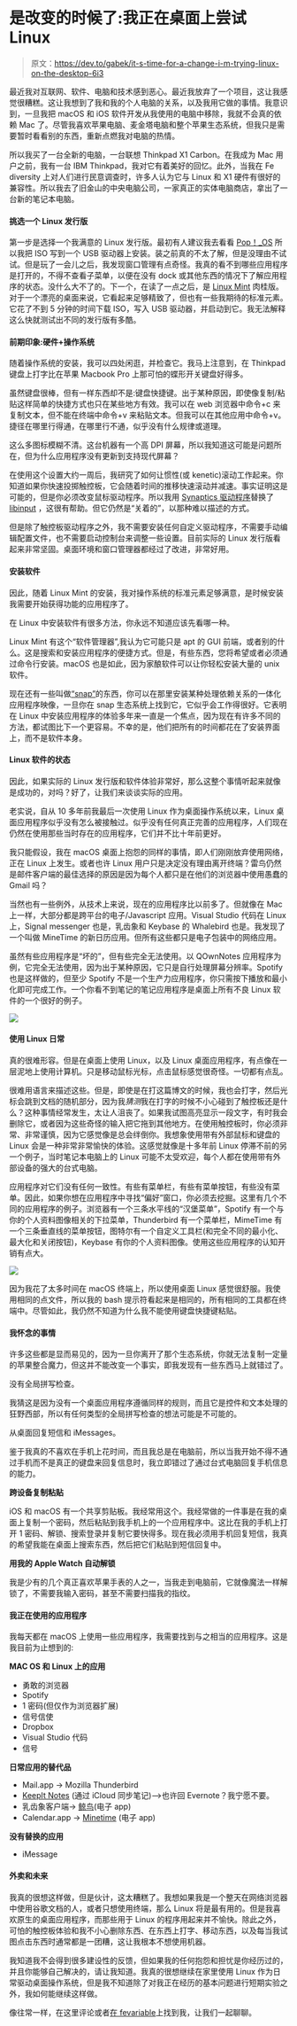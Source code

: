 # 是改变的时候了:我正在桌面上尝试 Linux

> 原文：<https://dev.to/gabek/it-s-time-for-a-change-i-m-trying-linux-on-the-desktop-6i3>

最近我对互联网、软件、电脑和技术感到恶心。最近我放弃了一个项目，这让我感觉很糟糕。这让我想到了我和我的个人电脑的关系，以及我用它做的事情。我意识到，一旦我把 macOS 和 iOS 软件开发从我使用的电脑中移除，我就不会真的依赖 Mac 了。尽管我喜欢苹果电脑、麦金塔电脑和整个苹果生态系统，但我只是需要暂时看看别的东西，重新点燃我对电脑的热情。

所以我买了一台全新的电脑，一台联想 Thinkpad X1 Carbon。在我成为 Mac 用户之前，我有一台 IBM Thinkpad，我对它有着美好的回忆。此外，当我在 Fe diversity 上对人们进行民意调查时，许多人认为它与 Linux 和 X1 硬件有很好的兼容性。所以我去了旧金山的中央电脑公司，一家真正的实体电脑商店，拿出了一台新的笔记本电脑。

#### 挑选一个 Linux 发行版

第一步是选择一个我满意的 Linux 发行版。最初有人建议我去看看 [Pop！_OS](https://system76.com/pop) 所以我把 ISO 写到一个 USB 驱动器上安装。装之前真的不太了解，但是没理由不试试。但是玩了一会儿之后，我发现窗口管理有点奇怪。我真的看不到哪些应用程序是打开的，不得不查看子菜单，以便在没有 dock 或其他东西的情况下了解应用程序的状态。没什么大不了的。下一个，在读了一点之后，是 [Linux Mint](https://linuxmint.com/) 肉桂版。对于一个漂亮的桌面来说，它看起来足够精致了，但也有一些我期待的标准元素。它花了不到 5 分钟的时间下载 ISO，写入 USB 驱动器，并启动到它。我无法解释这么快就测试出不同的发行版有多酷。

#### 前期印象:硬件+操作系统

随着操作系统的安装，我可以四处闲逛，并检查它。我马上注意到，在 Thinkpad 键盘上打字比在苹果 Macbook Pro 上那可怕的蝶形开关键盘好得多。

虽然键盘很棒，但有一样东西却不是:键盘快捷键。出于某种原因，即使像复制/粘贴这样简单的快捷方式也只在某些地方有效。我可以在 web 浏览器中命令+c 来复制文本，但不能在终端中命令+v 来粘贴文本。但我可以在其他应用中命令+v。捷径在哪里行得通，在哪里行不通，似乎没有什么规律或道理。

这么多图标模糊不清。这台机器有一个高 DPI 屏幕，所以我知道这可能是问题所在，但为什么应用程序没有更新到支持现代屏幕？

在使用这个设置大约一周后，我研究了如何让惯性(或 kenetic)滚动工作起来。你知道如果你快速投掷触控板，它会随着时间的推移快速滚动并减速。事实证明这是可能的，但是你必须改变鼠标驱动程序。所以我用 [Synaptics 驱动程序](https://wayland.freedesktop.org/libinput/doc/latest/faqs.html#kinetic-scrolling-does-not-work)替换了 [libinput](https://www.freedesktop.org/wiki/Software/libinput/) ，这很有帮助。但它仍然是“关着的”，以那种难以描述的方式。

但是除了触控板驱动程序之外，我不需要安装任何自定义驱动程序，不需要手动编辑配置文件，也不需要启动控制台来调整一些设置。目前实际的 Linux 发行版看起来非常坚固。桌面环境和窗口管理器都经过了改进，非常好用。

#### 安装软件

因此，随着 Linux Mint 的安装，我对操作系统的标准元素足够满意，是时候安装我需要开始获得功能的应用程序了。

在 Linux 中安装软件有很多方法，你永远不知道应该先看哪一种。

Linux Mint 有这个“软件管理器”,我认为它可能只是 apt 的 GUI 前端，或者别的什么。这是搜索和安装应用程序的便捷方式。但是，有些东西，您将希望或者必须通过命令行安装。macOS 也是如此，因为家酿软件可以让你轻松安装大量的 unix 软件。

现在还有一些叫做[“snap”](https://snapcraft.io/store)的东西，你可以在那里安装某种处理依赖关系的一体化应用程序映像，一旦你在 snap 生态系统上找到它，它似乎会工作得很好。它表明在 Linux 中安装应用程序的体验多年来一直是一个焦点，因为现在有许多不同的方法，都试图比下一个更容易。不幸的是，他们把所有的时间都花在了安装界面上，而不是软件本身。

#### Linux 软件的状态

因此，如果实际的 Linux 发行版和软件体验非常好，那么这整个事情听起来就像是成功的，对吗？好了，让我们来谈谈实际的应用。

老实说，自从 10 多年前我最后一次使用 Linux 作为桌面操作系统以来，Linux 桌面应用程序似乎没有怎么被接触过。似乎没有任何真正完善的应用程序，人们现在仍然在使用那些当时存在的应用程序，它们并不比十年前更好。

我只能假设，我在 macOS 桌面上抱怨的同样的事情，即人们刚刚放弃使用网络，正在 Linux 上发生。或者也许 Linux 用户只是决定没有理由离开终端？雷鸟仍然是邮件客户端的最佳选择的原因是因为每个人都只是在他们的浏览器中使用愚蠢的 Gmail 吗？

当然也有一些例外，从技术上来说，现在的应用程序比以前多了。但就像在 Mac 上一样，大部分都是跨平台的电子/Javascript 应用。Visual Studio 代码在 Linux 上，Signal messenger 也是，乳齿象和 Keybase 的 Whalebird 也是。我发现了一个叫做 MineTime 的新日历应用。但所有这些都只是电子包装中的网络应用。

虽然有些应用程序是“坏的”，但有些完全无法使用。以 QOwnNotes 应用程序为例，它完全无法使用，因为出于某种原因，它只是自行处理屏幕分辨率。Spotify 也是这样做的，但至少 Spotify 不是一个生产力应用程序，你只需按下播放和最小化即可完成工作。一个你看不到笔记的笔记应用程序是桌面上所有不良 Linux 软件的一个很好的例子。

[![](img/10b5280e3715405584ddcd5a8a646e9d.png)](https://res.cloudinary.com/practicaldev/image/fetch/s--_X08APYz--/c_limit%2Cf_auto%2Cfl_progressive%2Cq_auto%2Cw_880/https://gabekangas.com/blimg/smalltextapp.png)

#### 使用 Linux 日常

真的很难形容。但是在桌面上使用 Linux，以及 Linux 桌面应用程序，有点像在一层泥地上使用计算机。只是移动鼠标光标，点击鼠标感觉很奇怪。一切都有点乱。

很难用语言来描述这些。但是，即使是在打这篇博文的时候，我也会打字，然后光标会跳到文档的随机部分，因为我*猜测*我在打字的时候不小心碰到了触控板还是什么？这种事情经常发生，太让人沮丧了。如果我试图高亮显示一段文字，有时我会删除它，或者因为这些奇怪的输入把它拖到其他地方。在使用触控板时，你必须非常、非常谨慎，因为它感觉像是总会绊倒你。我想象使用带有外部鼠标和键盘的 Linux 会是一种非常非常愉快的体验。这感觉就像是十多年前 Linux 停滞不前的另一个例子，当时笔记本电脑上的 Linux 可能不太受欢迎，每个人都在使用带有外部设备的强大的台式电脑。

应用程序对它们没有任何一致性。有些有菜单栏，有些有菜单按钮，有些没有菜单。因此，如果你想在应用程序中寻找“偏好”窗口，你必须去挖掘。这里有几个不同的应用程序的例子。浏览器有一个三条水平线的“汉堡菜单”，Spotify 有一个与你的个人资料图像相关的下拉菜单，Thunderbird 有一个菜单栏，MimeTime 有一个三条垂直线的菜单按钮，图特尔有一个自定义工具栏(和完全不同的最小化、最大化和关闭按钮)，Keybase 有你的个人资料图像。使用这些应用程序的认知开销有点大。

[![](img/14bfcdfe2ab4ff5f128ff8066f086843.png)](https://res.cloudinary.com/practicaldev/image/fetch/s--I4FuQLIl--/c_limit%2Cf_auto%2Cfl_progressive%2Cq_auto%2Cw_880/https://gabekangas.com/blimg/wtfmenus.png)

因为我花了太多时间在 macOS 终端上，所以使用桌面 Linux 感觉很舒服。我使用相同的点文件，所以我的 bash 提示符看起来是相同的，所有相同的工具都在终端中。尽管如此，我仍然不知道为什么我不能使用键盘快捷键粘贴。

#### 我怀念的事情

许多这些都是显而易见的，因为一旦你离开了那个生态系统，你就无法复制一定量的苹果整合魔力，但这并不能改变一个事实，即我发现有一些东西马上就错过了。

没有全局拼写检查。

我猜这是因为没有一个桌面应用程序遵循同样的规则，而且它是控件和文本处理的狂野西部，所以有任何类型的全局拼写检查的想法可能是不可能的。

从桌面回复短信和 iMessages。

鉴于我真的不喜欢在手机上花时间，而且我总是在电脑前，所以当我开始不得不通过手机而不是真正的键盘来回复信息时，我立即错过了通过台式电脑回复手机信息的能力。

**跨设备复制粘贴**

iOS 和 macOS 有一个共享剪贴板。我经常用这个。我经常做的一件事是在我的桌面上复制一个密码，然后粘贴到我手机上的一个应用程序中。这比在我的手机上打开 1 密码、解锁、搜索登录并复制它要快得多。现在我必须用手机回复短信，我真的希望我能在桌面上搜索东西，然后把它们粘贴到短信回复中。

**用我的 Apple Watch 自动解锁**

我是少有的几个真正喜欢苹果手表的人之一，当我走到电脑前，它就像魔法一样解锁了，不需要我输入密码，甚至不需要扫描我的指纹。

#### 我正在使用的应用程序

我每天都在 macOS 上使用一些应用程序，我需要找到与之相当的应用程序。这是我目前为止想到的:

**MAC OS 和 Linux 上的应用**

*   勇敢的浏览器
*   Spotify
*   1 密码(但仅作为浏览器扩展)
*   信号信使
*   Dropbox
*   Visual Studio 代码
*   信号

**日常应用的替代品**

*   Mail.app -> Mozilla Thunderbird
*   [KeepIt Notes](https://reinventedsoftware.com/keepit/) (通过 iCloud 同步笔记)——>也许回 Evernote？我宁愿不要。
*   乳齿象客户端-> [鲸鸟](https://whalebird.org/en/desktop/contents)(电子 app)
*   Calendar.app -> [Minetime](https://minetime.ai) (电子 app)

**没有替换的应用**

*   iMessage

#### 外卖和未来

我真的很想这样做，但是伙计，这太糟糕了。我想如果我是一个整天在网络浏览器中使用谷歌文档的人，或者只想使用终端，那么 Linux 将是最有用的。但是我喜欢原生的桌面应用程序，而那些用于 Linux 的程序用起来并不愉快。除此之外，可怕的触控板体验和我不小心删除东西、在东西上打字、移动东西，以及每当我试图点击东西时通常都是一团糟，这让我根本不想使用机器。

我知道我不会得到很多建设性的反馈，但如果我的任何抱怨和担忧是你经历过的，并且你能够自己解决的，请让我知道。我真的很想继续在家里使用 Linux 作为日常驱动桌面操作系统，但是我不知道除了对我正在经历的基本问题进行短期实验之外，我如何能继续这样做。

像往常一样，在这里评论或者[在 fevariable](https://mastodon.social/@gabek)上找到我，让我们一起聊聊。